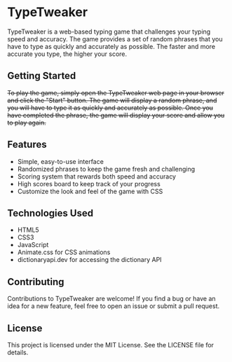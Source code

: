 # TypeTweaker

TypeTweaker is a web-based typing game that challenges your typing speed and accuracy. The game provides a set of random phrases that you have to type as quickly and accurately as possible. The faster and more accurate you type, the higher your score.

## Getting Started

~~To play the game, simply open the TypeTweaker web page in your browser and click the "Start" button. The game will display a random phrase, and you will have to type it as quickly and accurately as possible. Once you have completed the phrase, the game will display your score and allow you to play again.~~

## Features

- Simple, easy-to-use interface
- Randomized phrases to keep the game fresh and challenging
- Scoring system that rewards both speed and accuracy
- High scores board to keep track of your progress
- Customize the look and feel of the game with CSS

## Technologies Used

- HTML5
- CSS3
- JavaScript
- Animate.css for CSS animations
- dictionaryapi.dev for accessing the dictionary API

## Contributing

Contributions to TypeTweaker are welcome! If you find a bug or have an idea for a new feature, feel free to open an issue or submit a pull request.

## License

This project is licensed under the MIT License. See the LICENSE file for details.
